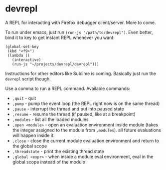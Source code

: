 
# devrepl

A REPL for interacting with Firefox debugger client/server. More to come.

To run under emacs, just run `(run-js "/path/to/devrepl")`. Even
better, bind it to key to get instant REPL whenever you want:

```
(global-set-key
 (kbd "<f9>")
 (lambda ()
   (interactive)
   (run-js "~/projects/devrepl/devrepl")))
```

Instructions for other editors like Sublime is coming. Basically just
run the `devrepl` script though.

Use a comma to run a REPL command. Available commands:

* `,quit` - quit
* `,pump` - pump the event loop (the REPL right now is on the same thread)
* `,pause` - interrupt the thread and put into paused state
* `,resume` - resume the thread (if paused, like at a breakpoint)
* `,modules` - list all the loaded modules
* `,open <module>` - open an evaluation environment inside module (takes the
  integer assigned to the module from `,modules`). all future
  evaluations will happen inside it.
* `,close` - close the current module evaluation environment and return to the global scope
* `,threadstate` - print the existing thread state
* `,global <expr>` - when inside a module eval environment, eval <expr> in the global scope instead of the module